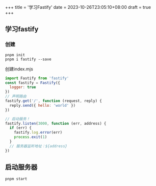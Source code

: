 +++
title = '学习Fastify'
date = 2023-10-26T23:05:10+08:00
draft = true
+++

## 学习fastify

### 创建
```shell
pnpm init
pnpm i fastify --save
```

创建index.mjs
```javascript
import Fastify from 'fastify'
const fastify = Fastify({
  logger: true
})
// 声明路由
fastify.get('/', function (request, reply) {
  reply.send({ hello: 'world' })
})

// 启动服务！
fastify.listen(3000, function (err, address) {
  if (err) {
    fastify.log.error(err)
    process.exit(1)
  }
  // 服务器监听地址：${address}
})
```

## 启动服务器
```shell
pnpm start
```